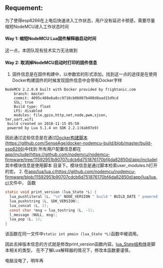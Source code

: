 ## Requement: 
为了使得esp8266在上电后快速进入工作状态，用户没有延迟卡顿感，需要尽量缩短NodeMCU进入工作状态时间

#### Way 1: 缩短NodeMCU Lua固件解释器启动时间
这一点，本团队现有技术实力无法做到

#### Way 2: 取消掉NodeMCU启动时打印的固件信息
1. 固件信息是在固件构建中，以参数宏的形式添加，找到这一点的途径是在使用Docker构建固件的时候发现固件信息中会带有Docker字样
```
NodeMCU 2.2.0.0 built with Docker provided by frightanic.com
	branch: master
	commit: 4095c408e6a8cc9718cb06007b408d0aad15d9cd
	SSL: true
	Build type: float
	LFS: disabled
	modules: file,gpio,http,net,node,pwm,sjson,
tmr,uart,wifi
 build created on 2018-11-15 05:50
 powered by Lua 5.1.4 on SDK 2.2.1(6ab97e9)
 ```
 因此通过这些信息是在通过[Docker构建脚本(https://github.com/SenseAge/docker-nodemcu-build/blob/master/build-esp8266)](https://github.com/SenseAge/docker-nodemcu-build/blob/master/build-esp8266)中找到
所有用户配置信息都在[app/include(https://github.com/nodemcu/nodemcu-firmware/tree/11592951b90707cdcb6d751876170bf4da82850d/app/include)](https://github.com/nodemcu/nodemcu-firmware/tree/11592951b90707cdcb6d751876170bf4da82850d/app/include)其中模块信息是使用脚本
目录下。模块信息是通过脚本检索user_modules.h打开的宏。
2. 在[app/lua/lua.c(https://github.com/nodemcu/nodemcu-firmware/blob/11592951b90707cdcb6d751876170bf4da82850d/app/lua/lua.c)](https://github.com/nodemcu/nodemcu-firmware/blob/11592951b90707cdcb6d751876170bf4da82850d/app/lua/lua.c)文件中，
函数
```C
static void print_version (lua_State *L) {
  lua_pushliteral (L, "\n" NODE_VERSION " build " BUILD_DATE " powered by " LUA_RELEASE " on SDK ");
  lua_pushstring (L, SDK_VERSION);
  lua_concat (L, 2);
  const char *msg = lua_tostring (L, -1);
  l_message (NULL, msg);
  lua_pop (L, 1);
}
```
该函数在同一文件中`static int pmain (lua_State *L)`函数中被调用。

因此去掉版本信息的方式就是修改print_version函数内容。[lua_State结构体](https://www.cnblogs.com/cnxkey/articles/4235127.html)是脚本相关的类型，
在不了解Lua解释器的情况下，修改本函数要谨慎，

电脑没电了，明年再


